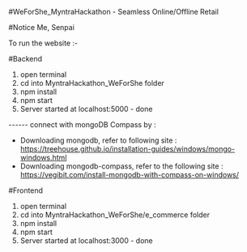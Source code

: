 #WeForShe_MyntraHackathon - Seamless Online/Offline Retail

#Notice Me, Senpai

To run the website :- 

#Backend

1. open terminal
2. cd into MyntraHackathon_WeForShe folder
3. npm install
4. npm start
5. Server started at localhost:5000 - done

------ connect with mongoDB Compass by :
- Downloading mongodb, refer to following site : https://treehouse.github.io/installation-guides/windows/mongo-windows.html
- Downloading mongodb-compass, refer to the following site : https://vegibit.com/install-mongodb-with-compass-on-windows/


#Frontend

1. open terminal
2. cd into MyntraHackathon_WeForShe/e_commerce folder
3. npm install
4. npm start
5. Server started at localhost:3000 - done


